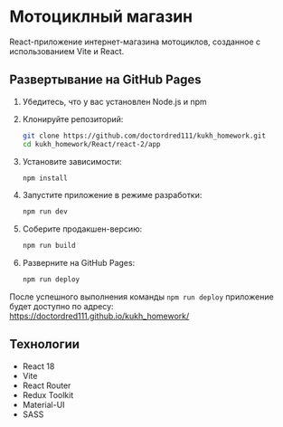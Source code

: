# Мотоциклный магазин

React-приложение интернет-магазина мотоциклов, созданное с использованием Vite и React.

## Развертывание на GitHub Pages

1. Убедитесь, что у вас установлен Node.js и npm
2. Клонируйте репозиторий:
   ```bash
   git clone https://github.com/doctordred111/kukh_homework.git
   cd kukh_homework/React/react-2/app
   ```

3. Установите зависимости:
   ```bash
   npm install
   ```

4. Запустите приложение в режиме разработки:
   ```bash
   npm run dev
   ```

5. Соберите продакшен-версию:
   ```bash
   npm run build
   ```

6. Разверните на GitHub Pages:
   ```bash
   npm run deploy
   ```

После успешного выполнения команды `npm run deploy` приложение будет доступно по адресу:
https://doctordred111.github.io/kukh_homework/

## Технологии

- React 18
- Vite
- React Router
- Redux Toolkit
- Material-UI
- SASS
